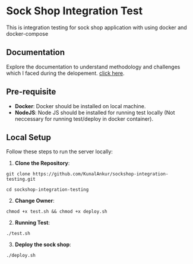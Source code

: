 # Sock Shop Integration Test

This is integration testing for sock shop application with using docker and docker-compose


## Documentation

Explore the documentation to understand methodology and challenges which I faced during the delopement. [click here](https://docs.google.com/document/d/1hhrsXitaizi6HHXqlF4GIUsdeEEGGuQQl3QqnAj46Ok/edit?usp=sharing).


## Pre-requisite

- **Docker**: Docker should be installed on local machine.
- **NodeJS**: Node JS should be installed for running test locally (Not neccessary for running test/deploy in docker container).

## Local Setup

Follow these steps to run the server locally:

1. **Clone the Repository**: 
```
git clone https://github.com/KunalAnkur/sockshop-integration-testing.git
```
```
cd sockshop-integration-testing
```
2. **Change Owner**: 

```
chmod +x test.sh && chmod +x deploy.sh
```
2. **Running Test**: 

```
./test.sh
```


3. **Deploy the sock shop**:

```
./deploy.sh
```
